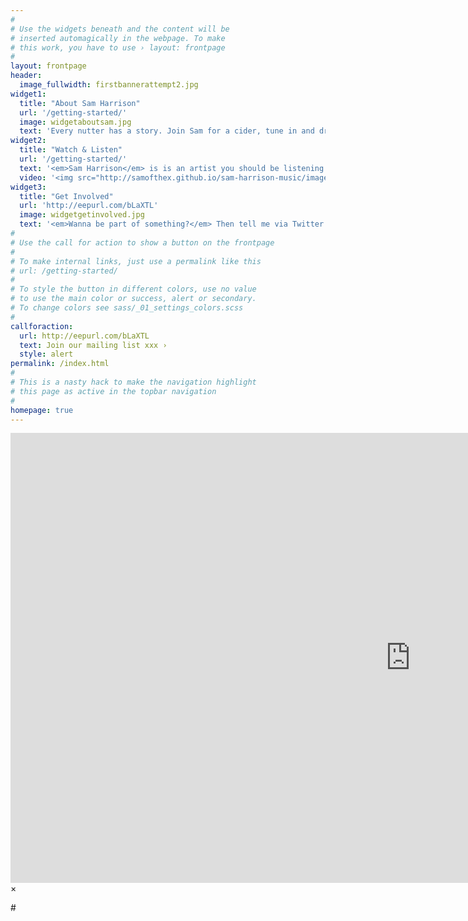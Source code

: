 ```yaml
---
#
# Use the widgets beneath and the content will be
# inserted automagically in the webpage. To make
# this work, you have to use › layout: frontpage
#
layout: frontpage
header:
  image_fullwidth: firstbannerattempt2.jpg
widget1:
  title: "About Sam Harrison"
  url: '/getting-started/'
  image: widgetaboutsam.jpg
  text: 'Every nutter has a story. Join Sam for a cider, tune in and drop out for a deep discussion and journey through the expanded collective consciousness, from the ice-age to the dole-age. Actually, second thoughts, just visit our about page.'
widget2:
  title: "Watch & Listen"
  url: '/getting-started/'
  text: '<em>Sam Harrison</em> is is an artist you should be listening to. Why?'
  video: '<img src="http://samofthex.github.io/sam-harrison-music/images/widgetmedia.jpg" width="302" height="182" alt=""/></a>'
widget3:
  title: "Get Involved"
  url: 'http://eepurl.com/bLaXTL'
  image: widgetgetinvolved.jpg
  text: '<em>Wanna be part of something?</em> Then tell me via Twitter <a href="http://twitter.com/samofthex">@samofthex</a>.'
#
# Use the call for action to show a button on the frontpage
#
# To make internal links, just use a permalink like this
# url: /getting-started/
#
# To style the button in different colors, use no value
# to use the main color or success, alert or secondary.
# To change colors see sass/_01_settings_colors.scss
#
callforaction:
  url: http://eepurl.com/bLaXTL
  text: Join our mailing list xxx ›
  style: alert
permalink: /index.html
#
# This is a nasty hack to make the navigation highlight
# this page as active in the topbar navigation
#
homepage: true
---
```


<div id="videoModal" class="reveal-modal large" data-reveal="">
  <div class="flex-video widescreen vimeo" style="display: block;">
    <iframe width="1280" height="720" src="https://youtu.be/6PBrOIzBkG8" frameborder="0" allowfullscreen></iframe>
  </div>
  <a class="close-reveal-modal">&#215;</a>
</div>


#<a href="#" data-reveal-id="videoModal">